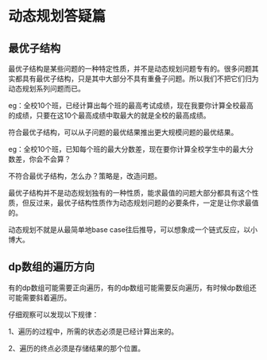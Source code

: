 # 动态规划答疑篇

## 最优子结构

最优子结构是某些问题的一种特定性质，并不是动态规划问题专有的。很多问题其实都具有最优子结构，只是其中大部分不具有重叠子问题。所以我们不把它们归为动态规划系列问题而已。

eg：全校10个班，已经计算出每个班的最高考试成绩，现在我要你计算全校最高的成绩，只要在这10个最高成绩中取最大的就是全校的最高成绩。

符合最优子结构，可以从子问题的最优结果推出更大规模问题的最优结果。

eg：全校10个班，已知每个班的最大分数差，现在要你计算全校学生中的最大分数差，你会不会算？

不符合最优子结构，怎么办？策略是，改造问题。

最优子结构并不是动态规划独有的一种性质，能求最值的问题大部分都具有这个性质，但反过来，最优子结构性质作为动态规划问题的必要条件，一定是让你求最值的。

动态规划不就是从最简单地base case往后推导，可以想象成一个链式反应，以小博大。

## dp数组的遍历方向

有的dp数组可能需要正向遍历，有的dp数组可能需要反向遍历，有时候dp数组还可能需要斜着遍历。

仔细观察可以发现以下规律：

1、遍历的过程中，所需的状态必须是已经计算出来的。

2、遍历的终点必须是存储结果的那个位置。

